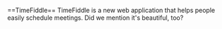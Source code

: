 ==TimeFiddle==
TimeFiddle is a new web application that helps people easily schedule meetings. Did we mention it's beautiful, too?